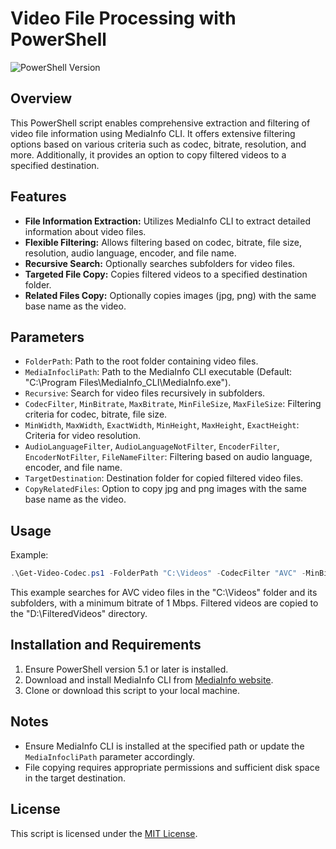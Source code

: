 # Video File Processing with PowerShell

![PowerShell Version](https://img.shields.io/badge/PowerShell-5.1%2B-blue)

## Overview

This PowerShell script enables comprehensive extraction and filtering of video file information using MediaInfo CLI. It offers extensive filtering options based on various criteria such as codec, bitrate, resolution, and more. Additionally, it provides an option to copy filtered videos to a specified destination.

## Features

- **File Information Extraction:** Utilizes MediaInfo CLI to extract detailed information about video files.
- **Flexible Filtering:** Allows filtering based on codec, bitrate, file size, resolution, audio language, encoder, and file name.
- **Recursive Search:** Optionally searches subfolders for video files.
- **Targeted File Copy:** Copies filtered videos to a specified destination folder.
- **Related Files Copy:** Optionally copies images (jpg, png) with the same base name as the video.

## Parameters

- `FolderPath`: Path to the root folder containing video files.
- `MediaInfocliPath`: Path to the MediaInfo CLI executable (Default: "C:\Program Files\MediaInfo_CLI\MediaInfo.exe").
- `Recursive`: Search for video files recursively in subfolders.
- `CodecFilter`, `MinBitrate`, `MaxBitrate`, `MinFileSize`, `MaxFileSize`: Filtering criteria for codec, bitrate, file size.
- `MinWidth`, `MaxWidth`, `ExactWidth`, `MinHeight`, `MaxHeight`, `ExactHeight`: Criteria for video resolution.
- `AudioLanguageFilter`, `AudioLanguageNotFilter`, `EncoderFilter`, `EncoderNotFilter`, `FileNameFilter`: Filtering based on audio language, encoder, and file name.
- `TargetDestination`: Destination folder for copied filtered video files.
- `CopyRelatedFiles`: Option to copy jpg and png images with the same base name as the video.

## Usage

Example:

```powershell
.\Get-Video-Codec.ps1 -FolderPath "C:\Videos" -CodecFilter "AVC" -MinBitrate 1000000 -TargetDestination "D:\FilteredVideos"
```

This example searches for AVC video files in the "C:\Videos" folder and its subfolders, with a minimum bitrate of 1 Mbps. Filtered videos are copied to the "D:\FilteredVideos" directory.

## Installation and Requirements

1. Ensure PowerShell version 5.1 or later is installed.
2. Download and install MediaInfo CLI from [MediaInfo website](https://mediaarea.net/MediaInfo).
3. Clone or download this script to your local machine.

## Notes

- Ensure MediaInfo CLI is installed at the specified path or update the `MediaInfocliPath` parameter accordingly.
- File copying requires appropriate permissions and sufficient disk space in the target destination.

## License

This script is licensed under the [MIT License](LICENSE).